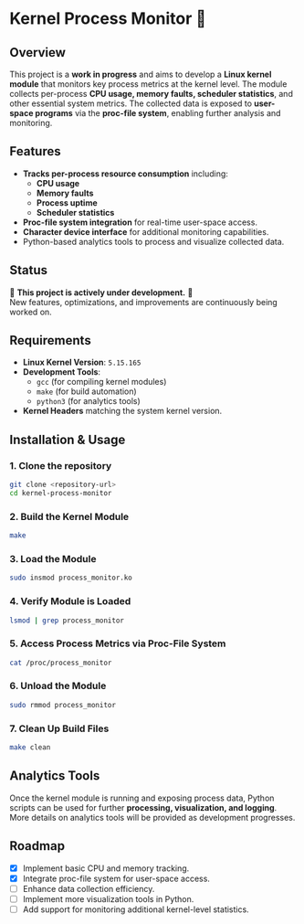 # Kernel Process Monitor 🚧  

## Overview  
This project is a **work in progress** and aims to develop a **Linux kernel module** that monitors key process metrics at the kernel level. The module collects per-process **CPU usage, memory faults, scheduler statistics**, and other essential system metrics. The collected data is exposed to **user-space programs** via the **proc-file system**, enabling further analysis and monitoring.  

## Features  
- **Tracks per-process resource consumption** including:  
  - **CPU usage**  
  - **Memory faults**  
  - **Process uptime**  
  - **Scheduler statistics**  
- **Proc-file system integration** for real-time user-space access.  
- **Character device interface** for additional monitoring capabilities.  
- Python-based analytics tools to process and visualize collected data.  

## Status  
🚧 **This project is actively under development.** 🚧  
New features, optimizations, and improvements are continuously being worked on.  

## Requirements  
- **Linux Kernel Version**: `5.15.165`  
- **Development Tools**:  
  - `gcc` (for compiling kernel modules)  
  - `make` (for build automation)  
  - `python3` (for analytics tools)  
- **Kernel Headers** matching the system kernel version.  

## Installation & Usage  

### 1. Clone the repository  
```sh
git clone <repository-url>
cd kernel-process-monitor
```

### 2. Build the Kernel Module  
```sh
make
```

### 3. Load the Module  
```sh
sudo insmod process_monitor.ko
```

### 4. Verify Module is Loaded  
```sh
lsmod | grep process_monitor
```

### 5. Access Process Metrics via Proc-File System  
```sh
cat /proc/process_monitor
```

### 6. Unload the Module  
```sh
sudo rmmod process_monitor
```

### 7. Clean Up Build Files  
```sh
make clean
```

## Analytics Tools  
Once the kernel module is running and exposing process data, Python scripts can be used for further **processing, visualization, and logging**. More details on analytics tools will be provided as development progresses.  

## Roadmap  
- [x] Implement basic CPU and memory tracking.  
- [x] Integrate proc-file system for user-space access.  
- [ ] Enhance data collection efficiency.  
- [ ] Implement more visualization tools in Python.  
- [ ] Add support for monitoring additional kernel-level statistics.  